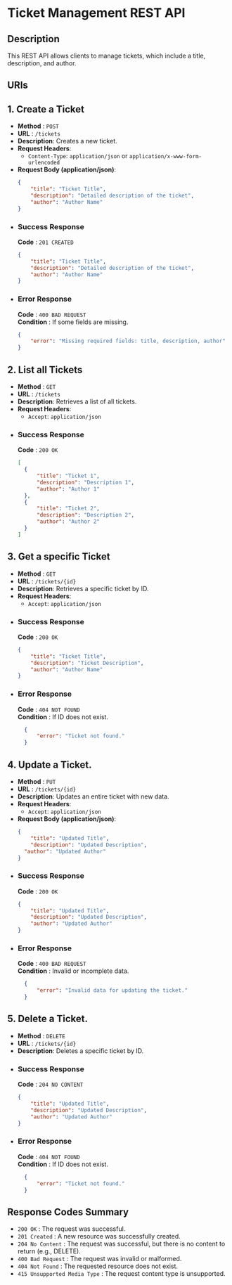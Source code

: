 # Ticket Management REST API

## Description
This REST API allows clients to manage tickets, which include a title, description, and author. 

## URIs

## 1. Create a Ticket
- **Method** : `POST`
- **URL** : `/tickets`
- **Description**: Creates a new ticket.
- **Request Headers**:
    - `Content-Type`: `application/json` or `application/x-www-form-urlencoded`
- **Request Body (application/json)**:
    ```json
    {
        "title": "Ticket Title",
        "description": "Detailed description of the ticket",
        "author": "Author Name"
    }
    ```
- ### Success Response
    **Code** : `201 CREATED`
    ```json
    {
        "title": "Ticket Title",
        "description": "Detailed description of the ticket",
        "author": "Author Name"
    }
    ```
- ### Error Response
    **Code** : `400 BAD REQUEST`  
    **Condition** : If some fields are missing.
    ```json
    {
        "error": "Missing required fields: title, description, author"
    }
    ```

## 2. List all Tickets
- **Method** : `GET`
- **URL** : `/tickets`
- **Description**: Retrieves a list of all tickets.
- **Request Headers**:
    - `Accept`: `application/json`
- ### Success Response
    **Code** : `200 OK`  
    ```json
    [
      {
          "title": "Ticket 1",
          "description": "Description 1",
          "author": "Author 1"
      },
      {
          "title": "Ticket 2",
          "description": "Description 2",
          "author": "Author 2"
      }
    ]
    ```

## 3. Get a specific Ticket
- **Method** : `GET`
- **URL** : `/tickets/{id}`
- **Description**: Retrieves a specific ticket by ID.
- **Request Headers**:
    - `Accept`: `application/json`
- ### Success Response
    **Code** : `200 OK`
    ```json
    {
        "title": "Ticket Title",
        "description": "Ticket Description",
        "author": "Author Name"
    }
    ```
- ### Error Response
  **Code** : `404 NOT FOUND`  
  **Condition** : If ID does not exist.
  ```json
    {
        "error": "Ticket not found."
    }
  ```

## 4. Update a Ticket.
- **Method** : `PUT`
- **URL** : `/tickets/{id}`
- **Description**: Updates an entire ticket with new data.
- **Request Headers**:
    - `Accept`: `application/json`
- **Request Body (application/json)**:
    ```json
    {
        "title": "Updated Title",
        "description": "Updated Description",
      "author": "Updated Author"
    }
    ```
- ### Success Response
  **Code** : `200 OK`
    ```json
    {
        "title": "Updated Title",
        "description": "Updated Description",
        "author": "Updated Author"
    }
    ```
- ### Error Response
  **Code** : `400 BAD REQUEST`  
  **Condition** : Invalid or incomplete data.
  ```json
    {
        "error": "Invalid data for updating the ticket."
    }
  ```

## 5. Delete a Ticket.
- **Method** : `DELETE`
- **URL** : `/tickets/{id}`
- **Description**: Deletes a specific ticket by ID.
- ### Success Response
  **Code** : `204 NO CONTENT`
    ```json
    {
        "title": "Updated Title",
        "description": "Updated Description",
        "author": "Updated Author"
    }
    ```
- ### Error Response
  **Code** : `404 NOT FOUND`  
  **Condition** : If ID does not exist.
  ```json
    {
        "error": "Ticket not found."
    }
  ```

## Response Codes Summary
- `200 OK` : The request was successful.
- `201 Created` : A new resource was successfully created.
- `204 No Content` : The request was successful, but there is no content to return (e.g., DELETE).
- `400 Bad Request` : The request was invalid or malformed.
- `404 Not Found` : The requested resource does not exist.
- `415 Unsupported Media Type` : The request content type is unsupported.